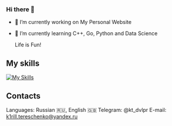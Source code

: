 ### Hi there 👋


- 🔭 I’m currently working on My Personal Website
- 🌱 I’m currently learning C++, Go, Python and Data Science

  Life is Fun!

## My skills
[![My Skills](https://skillicons.dev/icons?i=c,cpp,bash,python,flask,html,css,js)](https://skillicons.dev)

## Contacts
Languages: Russian 🇷🇺, English 🇬🇧
Telegram: @kt_dvlpr
E-mail: k1rill.tereschenko@yandex.ru



